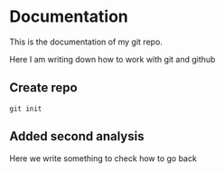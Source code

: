 # Documentation

This is the documentation of my git repo. 

Here I am writing down how to work with git and github

## Create repo

`git init`

## Added second analysis

Here we write something to check how to go back

